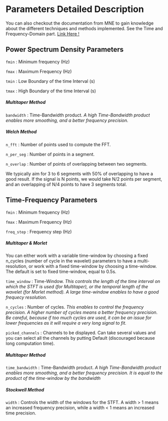 # Parameters Detailed Description 

You can also checkout the documentation from MNE to gain knowledge about the different techniques and methods implemented. See the Time and Frequency-Domain part. [Link Here !](https://martinos.org/mne/stable/documentation.html)

## Power Spectrum Density Parameters 

`fmin` : Minimum frequency (Hz)

`fmax` : Maximum Frequency (Hz)

`tmin` : Low Boundary of the time Interval (s)

`tmax` : High Boundary of the time Interval (s)

##### Multitaper Method

`bandwidth` : Time-Bandwidth product. *A high Time-Bandwidth product enables more smoothing, and a better frequency precision.*

##### Welch Method


`n_fft` : Number of points used to compute the FFT. 

`n_per_seg` : Number of points in a segment.

`n_overlap` : Number of points of overlapping between two segments.

We typically aim for 3 to 6 segments with 50% of overlapping to have a good result. If the signal is N points, we would take N/2 points per segment, and an overlapping of N/4 points to have 3 segments total.




## Time-Frequency Parameters

`fmin` : Minimum frequency (Hz)

`fmax` : Maximum Frequency (Hz)

`freq_step` : Frequency step (Hz)

##### Multitaper & Morlet

You can either work with a variable time-window by choosing a fixed n_cycles (number of cycle in the wavelet) parameters to have a multi-resolution, or work with a fixed time-window by choosing a time-window. The default is set to fixed time-window, equal to 0.5s. 

`time_window` : Time-Window. *This controls the length of the time interval on which the STFT is used (for Multitaper), or the temporal length of the wavelet (for Morlet method). A large time-window enables to have a good frequecy resolution.*

`n_cycles` : Number of cycles. *This enables to control the frequency precision. A higher number of cycles means a better frequency precision. Be careful, because if too much cycles are used, it can be an issue for lower frequencies as it will require a very long signal to fit.*

`picked_channels` : Channels to be displayed. Can take several values and you can select all the channels by putting Default (discouraged because long computation time).

##### Multitaper Method

`time_bandwidth` : Time-Bandwidth product. *A high Time-Bandwidth product enables more smoothing, and a better frequency precision. It is equal to the product of the time-window by the bandwidth*

##### Stockwell Method

`width` : Controls the width of the windows for the STFT. A width > 1 means an increased frequency precision, while a width < 1 means an increased time precision.


